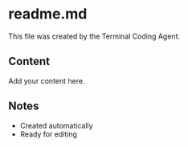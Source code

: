 # readme.md

This file was created by the Terminal Coding Agent.

## Content
Add your content here.

## Notes
- Created automatically
- Ready for editing